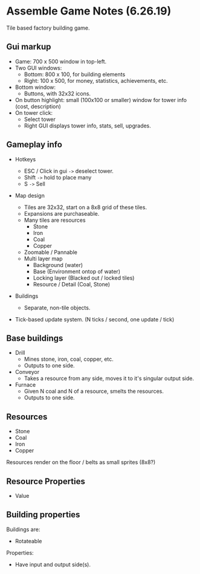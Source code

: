 # Assemble Game Notes (6.26.19)

Tile based factory building game.

## Gui markup

* Game: 700 x 500 window in top-left.
* Two GUI windows:
    * Bottom: 800 x 100, for building elements
    * Right: 100 x 500, for money, statistics, achievements, etc.
* Bottom window:
    * Buttons, with 32x32 icons.
* On button highlight: small (100x100 or smaller) window
    for tower info (cost, description)
* On tower click:
    * Select tower
    * Right GUI displays tower info, stats, sell, upgrades.
    
## Gameplay info
    
* Hotkeys
    * ESC / Click in gui `->` deselect tower.
    * Shift `->` hold to place many
    * S `->` Sell
    
* Map design
    * Tiles are 32x32, start on a 8x8 grid of these tiles.
    * Expansions are purchaseable.
    * Many tiles are resources
        * Stone
        * Iron
        * Coal
        * Copper
    * Zoomable / Pannable
    * Multi layer map
        * Background (water)
        * Base (Environment ontop of water)
        * Locking layer (Blacked out / locked tiles)
        * Resource / Detail (Coal, Stone)

* Buildings
    * Separate, non-tile objects.
            
* Tick-based update system. (N ticks / second, one update / tick)
    
## Base buildings

* Drill
    * Mines stone, iron, coal, copper, etc.
    * Outputs to one side.
* Conveyor
    * Takes a resource from any side, moves it to it's singular output side.
* Furnace
    * Given N coal and N of a resource, smelts the resources.
    * Outputs to one side.
    
## Resources

* Stone
* Coal
* Iron
* Copper

Resources render on the floor / belts as small sprites (8x8?)

## Resource Properties

* Value

## Building properties

Buildings are:

* Rotateable

Properties:

* Have input and output side(s).
